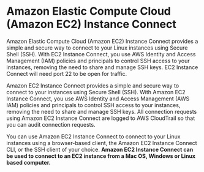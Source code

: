# Amazon Elastic Compute Cloud (Amazon EC2) Instance Connect

Amazon Elastic Compute Cloud (Amazon EC2) Instance Connect provides a simple and secure way to connect to your Linux instances using Secure Shell (SSH). With EC2 Instance Connect, you use AWS Identity and Access Management (IAM) policies and principals to control SSH access to your instances, removing the need to share and manage SSH keys. EC2 Instance Connect will need port 22 to be open for traffic.

Amazon EC2 Instance Connect provides a simple and secure way to connect to your instances using Secure Shell (SSH). With Amazon EC2 Instance Connect, you use AWS Identity and Access Management (AWS IAM) policies and principals to control SSH access to your instances, removing the need to share and manage SSH keys. All connection requests using Amazon EC2 Instance Connect are logged to AWS CloudTrail so that you can audit connection requests.

You can use Amazon EC2 Instance Connect to connect to your Linux instances using a browser-based client, the Amazon EC2 Instance Connect CLI, or the SSH client of your choice. **Amazon EC2 Instance Connect can be used to connect to an EC2 instance from a Mac OS, Windows or Linux based computer.**
